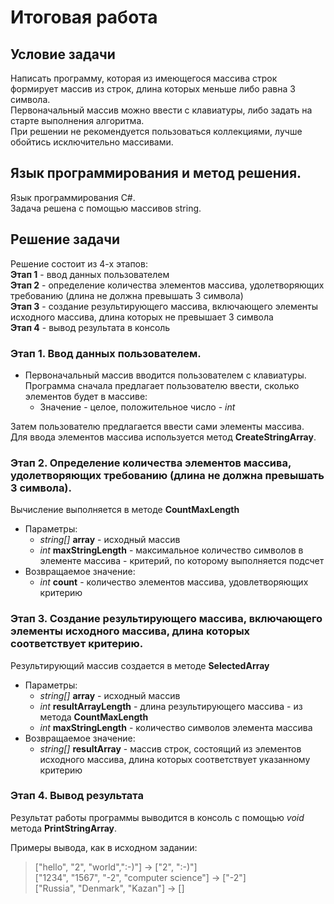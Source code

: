 # Итоговая  работа

## Условие задачи
Написать программу, которая из имеющегося массива строк формирует массив из строк, длина которых меньше либо равна 3 символа.  
Первоначальный массив можно ввести с клавиатуры, либо задать на старте выполнения алгоритма.  
При решении не рекомендуется пользоваться коллекциями, лучше обойтись исключительно массивами.

## Язык программирования и метод решения.
Язык программирования C#.  
Задача решена с помощью массивов  string.

## Решение задачи

Решение состоит из 4-х этапов:  
**Этап 1** - ввод данных пользователем  
**Этап 2** - определение количества элементов массива, удолетворяющих требованию (длина не должна превышать 3 символа)  
**Этап 3** - создание результирующего массива, включающего элементы исходного массива, длина которых не превышает 3 символа  
**Этап 4** - вывод результата в консоль

### Этап 1. Ввод данных пользователем.
* Первоначальный массив вводится пользователем с клавиатуры.  
Программа сначала предлагает пользователю ввести, сколько элементов будет в массиве:
    - Значение - целое, положительное число - *int*  

Затем пользователю предлагается ввести сами элементы массива.  
Для ввода элементов массива используется метод **CreateStringArray**.

### Этап 2. Определение количества элементов массива, удолетворяющих требованию (длина не должна превышать 3 символа).
Вычисление выполняется в методе **CountMaxLength**  
* Параметры: 
    - *string[]* **array** - исходный массив
    - *int* **maxStringLength** - максимальное количество символов в элементе массива - критерий, по которому выполняется подсчет
* Возвращаемое значение:
    - *int* **count** - количество элементов массива, удовлетворяющих критерию

### Этап 3. Cоздание результирующего массива, включающего элементы исходного массива, длина которых соответствует критерию.
Результирующий массив создается в методе **SelectedArray**
* Параметры:
    - *string[]* **array** - исходный массив
    - *int* **resultArrayLength** - длина результирующего массива - из метода **CountMaxLength**
    - *int* **maxStringLength** - количество символов элемента массива
* Возвращаемое значение:
    - *string[]* **resultArray** - массив строк, состоящий из элементов исходного массива, длина которых соответствует указанному критерию

### Этап 4. Вывод результата
Результат работы программы выводится в консоль с помощью *void* метода **PrintStringArray**.  

Примеры вывода, как в исходном задании:
>["hello", "2", "world",":-)"] -> ["2", ":-)"]  
>["1234", "1567", "-2", "computer science"] -> ["-2"]  
>["Russia", "Denmark", "Kazan"] -> []